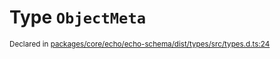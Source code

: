 # Type `ObjectMeta`
<sub>Declared in [packages/core/echo/echo-schema/dist/types/src/types.d.ts:24]()</sub>






